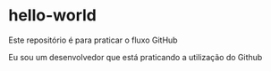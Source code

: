 # hello-world
Este repositório é para praticar o fluxo GitHub

Eu sou um desenvolvedor que está praticando a utilização do Github
